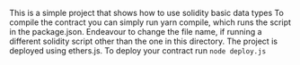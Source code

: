 This is a simple project that shows how to use solidity basic data types
To compile the contract you can simply run yarn compile, which runs the script in the package.json. Endeavour to change the file name, if running a different solidity script other than the one in this directory.
The project is deployed using ethers.js. To deploy your contract run `node deploy.js`
